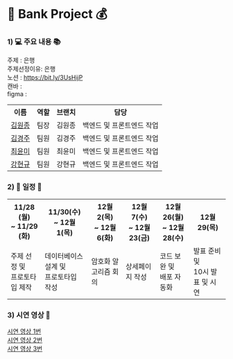 # :bank: Bank Project :moneybag:
### 1) :computer: 주요 내용 :books:

주제 : 은행 <br>
주제선정이유: 은행<br>
노션 : https://bit.ly/3UsHijP <br>
캔바 :  <br>
figma :  <br>

<table>
 <tr>
   <th>이름</th>
   <th>역할</th>
   <th>브랜치</th>
   <th>담당</th>
</tr>
 <tr>
   <td><a href="https://github.com/Kimtree94">김원종<a/></td>
   <td>팀장</td>
   <td>김원종</td>
   <td>백엔드 및 프론트엔드 작업</td>
</tr>
  <tr>
   <td><a href="https://github.com/kimkyoungju">김경주<a/></td>
   <td>팀원</td>
   <td>김경주</td>
   <td>백엔드 및 프론트엔드 작업</td>
</tr>
  <tr>
   <td><a href="https://github.com/dive27">최윤미<a/></td>
   <td>팀원</td>
   <td>최윤미</td>
   <td>백엔드 및 프론트엔드 작업 </td>
</tr>
  <tr>
   <td><a href="https://github.com/kanghyungyu3614">강현규<a/></td>
   <td>팀원</td>
   <td>강현규</td>
   <td>백엔드 및 프론트엔드 작업</td>
</tr>
</table>

 ### 2) :calendar: 일정 :date:
 <table>
 <tr>
   <th>  11/28 (월) <br>~ 11/29 (화)</th>
   <th>  11/30(수) <br>~ 12월 1(목)</th>
   <th>  12월 2(목) <br>~ 12월 6(화)  </th>
   <th>  12월 7(수) <br>~ 12월 23(금)  </th>
   <th>  12월 26(월) <br>~ 12월 28(수) </th>
   <th>  12월 29(목)  </th>   
</tr>
 <tr>
   <td>주제 선정 및<br> 프로토타입 제작</td>
   <td>데이터베이스 설계 및<br> 프로토타입 작성</td>
   <td>암호화 알고리즘 회의</td>
   <td>상세페이지 작성</td>
   <td>코드 보완 및<br> 배포 자동화</td>
   <td>발표 준비 및<br> 10시 발표 및 시연</td>   
</tr>
</table>

### 3) 시연 영상 :movie_camera:
<a href="">시연 영상 1번<a/><br>
<a href="">시연 영상 2번<a/><br>
<a href="">시연 영상 3번<a/>




